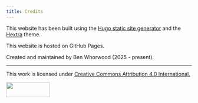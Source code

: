 ```yaml
---
title: Credits
---
```


This website has been built using the [Hugo static site generator](https://gohugo.io/) and the [Hextra](https://github.com/imfing/hextra) theme.

This website is hosted on GitHub Pages.

Created and maintained by Ben Whorwood (2025 - present).

---

<p xmlns:cc="http://creativecommons.org/ns#" >This work is licensed under <a href="https://creativecommons.org/licenses/by/4.0/?ref=chooser-v1" target="_blank" rel="license noopener noreferrer" style="display:inline-block;">Creative Commons Attribution 4.0 International.</a></p> 

<p><a href="https://creativecommons.org/licenses/by/4.0/"><img decoding="async" src="https://mirrors.creativecommons.org/presskit/buttons/88x31/png/by.png" width="118" height="41"></a></p>

